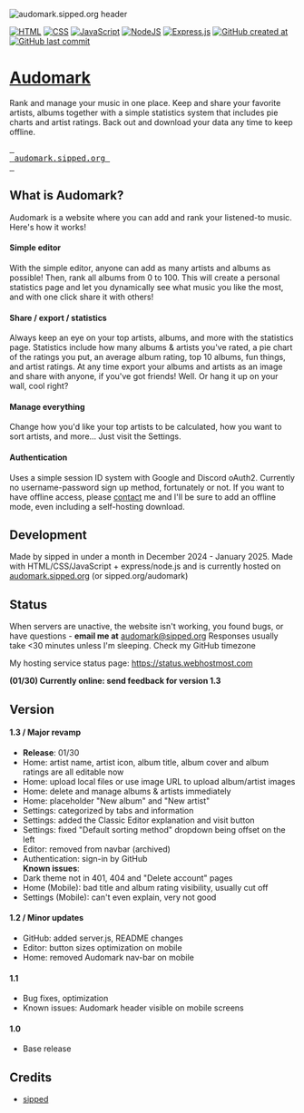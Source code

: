 ![audomark.sipped.org header](https://audomark.sipped.org/public/github/audomark.png?v=20250130)

[![HTML](https://img.shields.io/badge/HTML-%23E34F26.svg?logo=html5&logoColor=white)](#)
[![CSS](https://img.shields.io/badge/CSS-1572B6?logo=css3&logoColor=fff)](#)
[![JavaScript](https://img.shields.io/badge/JavaScript-F7DF1E?logo=javascript&logoColor=000)](#)
[![NodeJS](https://img.shields.io/badge/Node.js-6DA55F?logo=node.js&logoColor=white)](#)
[![Express.js](https://img.shields.io/badge/Express.js-%23404d59.svg?logo=express&logoColor=%2361DAFB)](#)
[![GitHub created at](https://img.shields.io/github/created-at/sippedaway/Audomark)](#)
[![GitHub last commit](https://img.shields.io/github/last-commit/sippedaway/Audomark)](#)

# [Audomark](https://audomark.sipped.org/)
Rank and manage your music in one place. Keep and share your favorite artists, albums together with a simple statistics system that includes pie charts and artist ratings. Back out and download your data any time to keep offline.

[<kbd> <br> audomark.sipped.org <br> </kbd>](https://audomark.sipped.org)

## What is Audomark?
Audomark is a website where you can add and rank your listened-to music. Here's how it works!

#### Simple editor
With the simple editor, anyone can add as many artists and albums as possible! Then, rank all albums from 0 to 100. This will create a personal statistics page and let you dynamically see what music you like the most, and with one click share it with others!
#### Share / export / statistics
Always keep an eye on your top artists, albums, and more with the statistics page. Statistics include how many albums & artists you've rated, a pie chart of the ratings you put, an average album rating, top 10 albums, fun things, and artist ratings. At any time export your albums and artists as an image and share with anyone, if you've got friends! Well. Or hang it up on your wall, cool right?
#### Manage everything
Change how you'd like your top artists to be calculated, how you want to sort artists, and more... Just visit the Settings. 
#### Authentication
Uses a simple session ID system with Google and Discord oAuth2. Currently no username-password sign up method, fortunately or not. If you want to have offline access, please [contact](mailto:hello@sipped.org) me and I'll be sure to add an offline mode, even including a self-hosting download.

## Development
Made by sipped in under a month in December 2024 - January 2025. Made with HTML/CSS/JavaScript + express/node.js and is currently hosted on [audomark.sipped.org](https://audomark.sipped.org) (or sipped.org/audomark)

## Status
When servers are unactive, the website isn't working, you found bugs, or have questions - **email me at** audomark@sipped.org
Responses usually take <30 minutes unless I'm sleeping. Check my GitHub timezone

My hosting service status page: https://status.webhostmost.com

**(01/30) Currently online: send feedback for version 1.3**

## Version
#### 1.3 / Major revamp
- **Release**: 01/30
- Home: artist name, artist icon, album title, album cover and album ratings are all editable now
- Home: upload local files or use image URL to upload album/artist images
- Home: delete and manage albums & artists immediately
- Home: placeholder "New album" and "New artist"
- Settings: categorized by tabs and information
- Settings: added the Classic Editor explanation and visit button
- Settings: fixed "Default sorting method" dropdown being offset on the left
- Editor: removed from navbar (archived)
- Authentication: sign-in by GitHub
<br>**Known issues**:
- Dark theme not in 401, 404 and "Delete account" pages
- Home (Mobile): bad title and album rating visibility, usually cut off
- Settings (Mobile): can't even explain, very not good
#### 1.2 / Minor updates
- GitHub: added server.js, README changes
- Editor: button sizes optimization on mobile
- Home: removed Audomark nav-bar on mobile
#### 1.1
- Bug fixes, optimization
- Known issues: Audomark header visible on mobile screens
#### 1.0
- Base release

## Credits
- [sipped](https://github.com/sippedaway)
